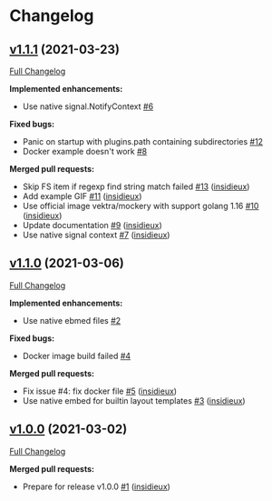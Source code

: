 # Changelog

## [v1.1.1](https://github.com/insidieux/inizio/tree/v1.1.1) (2021-03-23)

[Full Changelog](https://github.com/insidieux/inizio/compare/v1.1.0...v1.1.1)

**Implemented enhancements:**

- Use native signal.NotifyContext [\#6](https://github.com/insidieux/inizio/issues/6)

**Fixed bugs:**

- Panic on startup with plugins.path containing subdirectories [\#12](https://github.com/insidieux/inizio/issues/12)
- Docker example doesn't work [\#8](https://github.com/insidieux/inizio/issues/8)

**Merged pull requests:**

- Skip FS item if regexp find string match failed [\#13](https://github.com/insidieux/inizio/pull/13) ([insidieux](https://github.com/insidieux))
- Add example GIF [\#11](https://github.com/insidieux/inizio/pull/11) ([insidieux](https://github.com/insidieux))
- Use official image vektra/mockery with support golang 1.16 [\#10](https://github.com/insidieux/inizio/pull/10) ([insidieux](https://github.com/insidieux))
- Update documentation [\#9](https://github.com/insidieux/inizio/pull/9) ([insidieux](https://github.com/insidieux))
- Use native signal context [\#7](https://github.com/insidieux/inizio/pull/7) ([insidieux](https://github.com/insidieux))

## [v1.1.0](https://github.com/insidieux/inizio/tree/v1.1.0) (2021-03-06)

[Full Changelog](https://github.com/insidieux/inizio/compare/v1.0.0...v1.1.0)

**Implemented enhancements:**

- Use native ebmed files [\#2](https://github.com/insidieux/inizio/issues/2)

**Fixed bugs:**

- Docker image build failed [\#4](https://github.com/insidieux/inizio/issues/4)

**Merged pull requests:**

- Fix issue \#4: fix docker file [\#5](https://github.com/insidieux/inizio/pull/5) ([insidieux](https://github.com/insidieux))
- Use native embed for builtin layout templates [\#3](https://github.com/insidieux/inizio/pull/3) ([insidieux](https://github.com/insidieux))

## [v1.0.0](https://github.com/insidieux/inizio/tree/v1.0.0) (2021-03-02)

[Full Changelog](https://github.com/insidieux/inizio/compare/8b2c84533552d706913fa5776f7d82bb82af8a3d...v1.0.0)

**Merged pull requests:**

- Prepare for release v1.0.0 [\#1](https://github.com/insidieux/inizio/pull/1) ([insidieux](https://github.com/insidieux))
